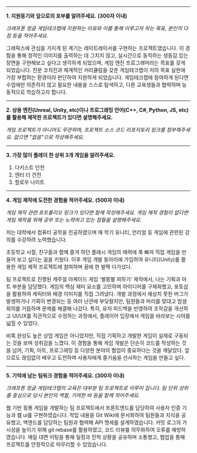 
---

**1. 지원동기와 앞으로의 포부를 알려주세요. (300자 이내)**

_크래프톤 정글 게임테크랩에 지원하는 이유와 이를 통해 이루고자 하는 목표, 본인의 다짐 등을 적어주세요._

 그래픽스에 관심을 가지게 된 계기는 레이트레이서를 구현하는 프로젝트였습니다. 이 경험을 통해 정적인 이미지를 출력하는 데 그치지 않고, 실시간으로 동작하는 생동감 있는 장면을 구현해보고 싶다고 생각하게 되었으며, 게임 엔진 프로그래머라는 목표를 갖게 되었습니다. 전문 코치진과 체계적인 커리큘럼을 갖춘 게임테크랩이 저의 목표 실현에 가장 부합하는 환경이라 판단하여 지원하게 되었습니다.
 게임테크랩에 참여하게 된다면 수업에만 의존하지 않고 필요한 내용을 스스로 탐색하고, 다른 교육생들과 협력하며 능동적으로 학습하고자 합니다.

---

**2. 상용 엔진(Unreal, Unity, etc)이나 프로그래밍 언어(C++, C#, Python, JS, etc)를 활용해 제작한 프로젝트가 있다면 설명해주세요.**  

_게임 프로젝트가 아니어도 무관하며, 프로젝트 소스 코드 리포지토리 링크를 첨부해주세요. 없으면 "없음"으로 작성해주세요._

 

---

**3. 가장 많이 플레이 한 상위 3개 게임을 알려주세요.**

1. 다키스트 던전
2. 엔터 더 건전
3. 할로우 나이트

---

**4. 게임 제작에 도전한 경험을 적어주세요. (500자 이내)**

_게임 제작 관련 포트폴리오 링크가 있다면 함께 작성해주세요. 게임 제작 경험이 없다면 게임 제작을 위해 공부 또는 노력하고 있는 점들을 설명해주세요._

  저는 대학에서 컴퓨터 공학을 전공하였으며 매 학기 유니티, 언리얼 등 게임에 관련된 강의를 수강하려 노력했습니다.


초등학교 시절, 친구들과 함께 즐겨 하던 플래시 게임의 매력에 푹 빠져 직접 게임을 만들어 보고 싶다는 꿈을 키웠다. 이후 게임 개발 동아리에 가입하여 유니티(Unity)를 활용한 게임 제작 프로젝트에 참여하며 꿈에 한 발짝 다가섰다.

팀 프로젝트로 진행된 캐주얼 아케이드 게임 '별똥별 피하기' 제작에서, 나는 기획과 아트 부분을 담당했다. 게임의 핵심 재미 요소를 고민하며 아이디어를 구체화했고, 포토샵을 활용하여 캐릭터와 배경 이미지를 직접 그려냈다. 개발 과정에서 예상치 못한 버그가 발생하거나 기획이 변경되는 등 여러 난관에 부딪혔지만, 팀원들과 머리를 맞대고 밤샘 회의를 거듭하며 문제를 해결해 나갔다. 특히, 유저 피드백을 반영하여 조작감을 개선하고 UI/UX를 직관적으로 수정하는 과정에서, 플레이어 입장에서 게임을 바라보는 시야를 넓힐 수 있었다.

비록 완성도 높은 상업 게임은 아니었지만, 직접 기획하고 개발한 게임이 실제로 구동되는 것을 보며 성취감을 느꼈다. 이 경험을 통해 게임 개발은 단순히 코드를 작성하는 것을 넘어, 기획, 아트, 프로그래밍 등 다양한 분야의 협업이 중요하다는 것을 깨달았다. 앞으로도 끊임없이 배우고 도전하며 사용자에게 즐거움을 선사하는 게임을 만들고 싶다.

---

**5. 기억에 남는 팀워크 경험을 적어주세요. (300자 이내)**

_크래프톤 정글 게임테크랩의 교육은 대부분 팀 프로젝트로 이루어 집니다. 팀 단위 성취를 중심으로 당시 본인의 역할, 기여한 바 등을 함께 적어주세요._

 웹 기반 핑퐁 게임을 개발하는 팀 프로젝트에서 프론트엔드를 담당하여 사용자 인증 기능과 웹 ui를 구현하였습니다. 작업 내용을 Git Wiki에 문서화하여 팀원들과 지식을 공유했고, 백엔드를 담당하는 팀원과 협력해 API 명세를 설계하였습니다. 커밋 로그의 가시성을 높이기 위해 git rebase를 활용하였고, 코드 리뷰를 의무화하여 오류를 예방하였습니다. 매일 대면 미팅을 통해 일정과 진척 상황을 공유하며 소통했고, 협업을 통해 프로젝트를 안정적으로 마무리할 수 있었습니다.